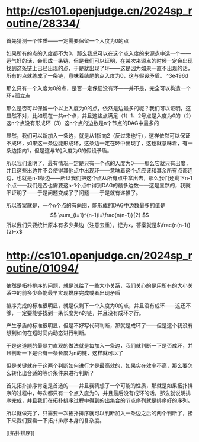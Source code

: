 # http://cs101.openjudge.cn/2024sp_routine/28334/

首先猜测一个性质——一定需要保留一个入度为0的点

如果所有的点的入度都不为0，那么我总可以在这个点入度的来源点中选一个——运气好的话，会形成一条链，但是我们可以证明，在某次来源点的时候一定会出现找到这条链上已经出现的点，于是就出现了环——这是因为如果一直不出现的话，所有的点就练成了一条链，意味着结尾的点入度为0，这与假设矛盾。 ^3e496d

那么只有一个入度为0的点，是否一定保证没有环——并不是，完全可以构造一个环+孤立点

那么是否可以保留一个以上入度为0的点，依然是边最多的呢？我们可以证明，这显然不对，比如现在一共n个点，并且这些点满足（1）1、2号点是入度为0的（2）这n个点没有形成环（3）这n个点的边数是n个节点的DAG中最多的

显然，我们可以新加入一条边，就是从1指向2（反过来也行），这样依然可以保证不成环，如果这一条边能形成环，这条边一定在环中出现了，这也就意味着，有一条边指向1，但是这与1的入度为0的假设矛盾。

所以我们说明了，最有情况一定是只有一个点的入度为0——那么它就只有出度，并且这些出边并不会使得其他点中出现环——意味着这个点应该和其余所有点都连边，也就是n-1条边——所以我们把这个点从所有点中拿出去，那么我们还剩下n-1个点——我们是否也需要这n-1个点中得到DAG的最多边数——这是显然的，我就不证明了——于是问题变成了子问题——于是就有递推了。

所以答案就是，一个n个点的有向图，能形成的DAG中边数最多的值是
$$
\sum_{i=1}^{n-1}i=\frac{n(n-1)}{2}
$$
所以我们只要统计原本有多少条边（注意去重），记为x，答案就是$\frac{n(n-1)}{2}-x$

# http://cs101.openjudge.cn/2024sp_routine/01094/

依然是拓扑排序的问题，就是说给了一些大小关系，我们关心的是用所有的大小关系中的前多少条能最早实现排序完成或者出现矛盾

排序完成的标准很明显，就是仅剩下一个入度为0的点，并且没有成环——这还不够，一定要能够找到一条长度为n的链，并且没有成环才行。

产生矛盾的标准很明显，但是不好写代码判断，那就是成环了——但是这个我没有想到如何在短时间内动态进行判断。

于是这道题的最暴力直观的做法就是每加入一条边，我们就判断一下是否成环，并且判断一下是否有一条长度为n的链，这样就可以了

但是关键就在于这两个判断如何进行才是最高效的，如果实在效率不高，那么要怎么转化出合适的等价条件来进行判断？

首先拓扑排序肯定是首选的——并且我猜想了一个可能的性质，那就是如果拓扑排序的过程中，每次都只有一个点入度为0，并且最后没有成环的话，那么就说明排序完成，并且我们在拓扑排序过程中得到的出集合的节点序列就是排序好的序列。

所以就做完了，只需要一次拓扑排序就可以判断加入一条边之后的两个判断了，接下来我们要看一下拓扑排序本身的复杂度。

[[拓扑排序]]